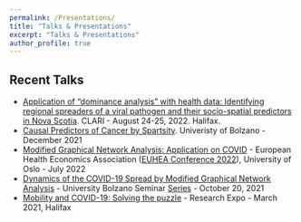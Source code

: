 ```yaml
---
permalink: /Presentations/
title: "Talks & Presentations"
excerpt: "Talks & Presentations"
author_profile: true
---
```




## Recent Talks
- [Application of “dominance analysis” with health data: Identifying regional spreaders of a viral pathogen and their socio-spatial predictors in Nova Scotia](http://yaydede.github.io/files/Przo1.pdf). CLARI - August 24-25, 2022. Halifax. 
- [Causal Predictors of Cancer by Spartsity](http://yaydede.github.io/files/Przo1cancer.pdf). Univeristy of Bolzano - December 2021 
- [Modified Graphical Network Analysis: Application on COVID](http://yaydede.github.io/files/euhea22.pdf) - European Health Economics Association ([EUHEA Conference 2022](https://www.euhea.eu/welcome_conference_2022.html)), University of Oslo - July 2022
- [Dynamics of the COVID-19 Spread by Modified Graphical Network Analysis](http://yaydede.github.io/files/Przo2.pdf) - University Bolzano Seminar [Series](https://www.unibz.it/en/events/138678-dynamics-of-the-covid-19-spread-by-modified-graphical-network-analysis) - October 20, 2021
- [Mobility and COVID-19: Solving the puzzle]((http://yaydede.github.io/files/mobilityprzo.pdf)) - Research Expo - March 2021, Halifax
